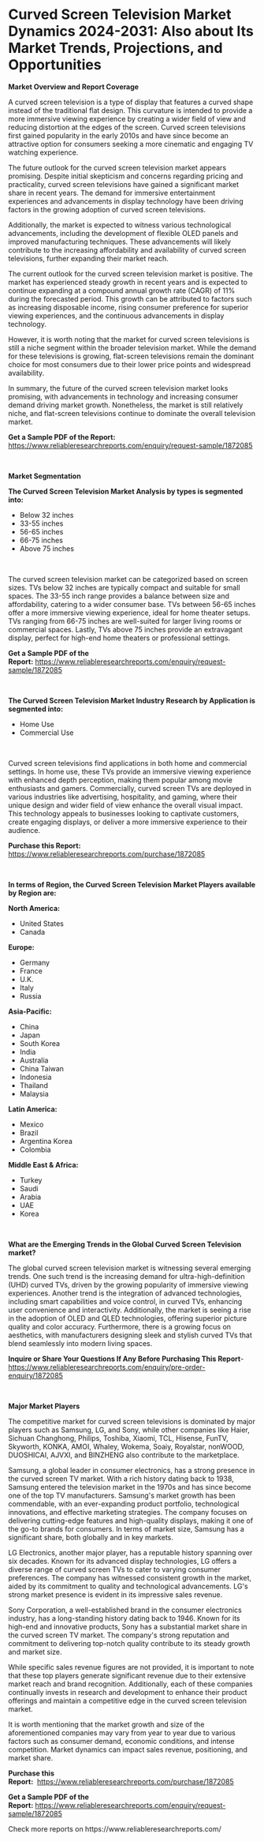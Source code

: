 <p><h1>Curved Screen Television Market Dynamics 2024-2031: Also about Its Market Trends, Projections, and Opportunities</h1></p><p><strong>Market Overview and Report Coverage</strong></p>
<p><p>A curved screen television is a type of display that features a curved shape instead of the traditional flat design. This curvature is intended to provide a more immersive viewing experience by creating a wider field of view and reducing distortion at the edges of the screen. Curved screen televisions first gained popularity in the early 2010s and have since become an attractive option for consumers seeking a more cinematic and engaging TV watching experience.</p><p>The future outlook for the curved screen television market appears promising. Despite initial skepticism and concerns regarding pricing and practicality, curved screen televisions have gained a significant market share in recent years. The demand for immersive entertainment experiences and advancements in display technology have been driving factors in the growing adoption of curved screen televisions.</p><p>Additionally, the market is expected to witness various technological advancements, including the development of flexible OLED panels and improved manufacturing techniques. These advancements will likely contribute to the increasing affordability and availability of curved screen televisions, further expanding their market reach.</p><p>The current outlook for the curved screen television market is positive. The market has experienced steady growth in recent years and is expected to continue expanding at a compound annual growth rate (CAGR) of 11% during the forecasted period. This growth can be attributed to factors such as increasing disposable income, rising consumer preference for superior viewing experiences, and the continuous advancements in display technology.</p><p>However, it is worth noting that the market for curved screen televisions is still a niche segment within the broader television market. While the demand for these televisions is growing, flat-screen televisions remain the dominant choice for most consumers due to their lower price points and widespread availability.</p><p>In summary, the future of the curved screen television market looks promising, with advancements in technology and increasing consumer demand driving market growth. Nonetheless, the market is still relatively niche, and flat-screen televisions continue to dominate the overall television market.</p></p>
<p><strong>Get a Sample PDF of the Report:</strong> <a href="https://www.reliableresearchreports.com/enquiry/request-sample/1872085">https://www.reliableresearchreports.com/enquiry/request-sample/1872085</a></p>
<p>&nbsp;</p>
<p><strong>Market Segmentation</strong></p>
<p><strong>The Curved Screen Television Market Analysis by types is segmented into:</strong></p>
<p><ul><li>Below 32 inches</li><li>33-55 inches</li><li>56-65 inches</li><li>66-75 inches</li><li>Above 75 inches</li></ul></p>
<p>&nbsp;</p>
<p><p>The curved screen television market can be categorized based on screen sizes. TVs below 32 inches are typically compact and suitable for small spaces. The 33-55 inch range provides a balance between size and affordability, catering to a wider consumer base. TVs between 56-65 inches offer a more immersive viewing experience, ideal for home theater setups. TVs ranging from 66-75 inches are well-suited for larger living rooms or commercial spaces. Lastly, TVs above 75 inches provide an extravagant display, perfect for high-end home theaters or professional settings.</p></p>
<p><strong>Get a Sample PDF of the Report:</strong>&nbsp;<a href="https://www.reliableresearchreports.com/enquiry/request-sample/1872085">https://www.reliableresearchreports.com/enquiry/request-sample/1872085</a></p>
<p>&nbsp;</p>
<p><strong>The Curved Screen Television Market Industry Research by Application is segmented into:</strong></p>
<p><ul><li>Home Use</li><li>Commercial Use</li></ul></p>
<p>&nbsp;</p>
<p><p>Curved screen televisions find applications in both home and commercial settings. In home use, these TVs provide an immersive viewing experience with enhanced depth perception, making them popular among movie enthusiasts and gamers. Commercially, curved screen TVs are deployed in various industries like advertising, hospitality, and gaming, where their unique design and wider field of view enhance the overall visual impact. This technology appeals to businesses looking to captivate customers, create engaging displays, or deliver a more immersive experience to their audience.</p></p>
<p><strong>Purchase this Report:</strong>&nbsp; <a href="https://www.reliableresearchreports.com/purchase/1872085">https://www.reliableresearchreports.com/purchase/1872085</a></p>
<p>&nbsp;</p>
<p><strong>In terms of Region, the Curved Screen Television Market Players available by Region are:</strong></p>
<p>
    <p> <strong> North America: </strong>
        <ul>
            <li>United States</li>
            <li>Canada</li>
        </ul>
        </p> 
    <p> <strong> Europe: </strong>
        <ul>
            <li>Germany</li>
            <li>France</li>
            <li>U.K.</li>
            <li>Italy</li>
            <li>Russia</li>
        </ul>
        </p> 
    <p> <strong> Asia-Pacific: </strong>
        <ul>
            <li>China</li>
            <li>Japan</li>
            <li>South Korea</li>
            <li>India</li>
            <li>Australia</li>
            <li>China Taiwan</li>
            <li>Indonesia</li>
            <li>Thailand</li>
            <li>Malaysia</li>
        </ul>
        </p> 
    <p> <strong> Latin America: </strong>
        <ul>
            <li>Mexico</li>
            <li>Brazil</li>
            <li>Argentina Korea</li>
            <li>Colombia</li>
        </ul>
        </p> 
    <p> <strong> Middle East & Africa: </strong>
        <ul>
            <li>Turkey</li>
            <li>Saudi</li>
            <li>Arabia</li>
            <li>UAE</li>
            <li>Korea</li>
        </ul>
    </p>
    </p>
<p>&nbsp;</p>
<p><strong>What are the Emerging Trends in the Global Curved Screen Television market?</strong></p>
<p><p>The global curved screen television market is witnessing several emerging trends. One such trend is the increasing demand for ultra-high-definition (UHD) curved TVs, driven by the growing popularity of immersive viewing experiences. Another trend is the integration of advanced technologies, including smart capabilities and voice control, in curved TVs, enhancing user convenience and interactivity. Additionally, the market is seeing a rise in the adoption of OLED and QLED technologies, offering superior picture quality and color accuracy. Furthermore, there is a growing focus on aesthetics, with manufacturers designing sleek and stylish curved TVs that blend seamlessly into modern living spaces.</p></p>
<p><strong>Inquire or Share Your Questions If Any Before Purchasing This Report</strong>- <a href="https://www.reliableresearchreports.com/enquiry/pre-order-enquiry/1872085">https://www.reliableresearchreports.com/enquiry/pre-order-enquiry/1872085</a></p>
<p>&nbsp;</p>
<p><strong>Major Market Players</strong></p>
<p><p>The competitive market for curved screen televisions is dominated by major players such as Samsung, LG, and Sony, while other companies like Haier, Sichuan Changhong, Philips, Toshiba, Xiaomi, TCL, Hisense, FunTV, Skyworth, KONKA, AMOI, Whaley, Wokema, Soaiy, Royalstar, nonWOOD, DUOSHICAI, AJVXI, and BINZHENG also contribute to the marketplace.</p><p>Samsung, a global leader in consumer electronics, has a strong presence in the curved screen TV market. With a rich history dating back to 1938, Samsung entered the television market in the 1970s and has since become one of the top TV manufacturers. Samsung's market growth has been commendable, with an ever-expanding product portfolio, technological innovations, and effective marketing strategies. The company focuses on delivering cutting-edge features and high-quality displays, making it one of the go-to brands for consumers. In terms of market size, Samsung has a significant share, both globally and in key markets.</p><p>LG Electronics, another major player, has a reputable history spanning over six decades. Known for its advanced display technologies, LG offers a diverse range of curved screen TVs to cater to varying consumer preferences. The company has witnessed consistent growth in the market, aided by its commitment to quality and technological advancements. LG's strong market presence is evident in its impressive sales revenue.</p><p>Sony Corporation, a well-established brand in the consumer electronics industry, has a long-standing history dating back to 1946. Known for its high-end and innovative products, Sony has a substantial market share in the curved screen TV market. The company's strong reputation and commitment to delivering top-notch quality contribute to its steady growth and market size.</p><p>While specific sales revenue figures are not provided, it is important to note that these top players generate significant revenue due to their extensive market reach and brand recognition. Additionally, each of these companies continually invests in research and development to enhance their product offerings and maintain a competitive edge in the curved screen television market.</p><p>It is worth mentioning that the market growth and size of the aforementioned companies may vary from year to year due to various factors such as consumer demand, economic conditions, and intense competition. Market dynamics can impact sales revenue, positioning, and market share.</p></p>
<p><strong>Purchase this Report:</strong>&nbsp;&nbsp;<a href="https://www.reliableresearchreports.com/purchase/1872085">https://www.reliableresearchreports.com/purchase/1872085</a></p>
<p></p>
<p><strong>Get a Sample PDF of the Report:</strong>&nbsp;<a href="https://www.reliableresearchreports.com/enquiry/request-sample/1872085">https://www.reliableresearchreports.com/enquiry/request-sample/1872085</a></p>
<p>Check more reports on https://www.reliableresearchreports.com/</p>